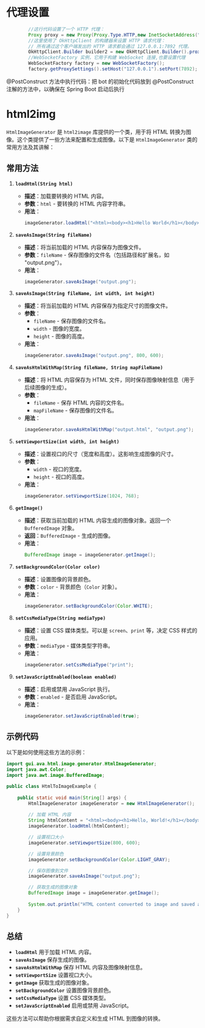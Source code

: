 # 代理设置
```java
        //这行代码设置了一个 HTTP 代理：
        Proxy proxy = new Proxy(Proxy.Type.HTTP,new InetSocketAddress("127.0.0.1",7892));
        //这里使用了 OkHttpClient 的构建器来设置 HTTP 请求代理：
        // 所有通过这个客户端发出的 HTTP 请求都会通过 127.0.0.1:7892 代理。
        OkHttpClient.Builder builder2 = new OkHttpClient.Builder().proxy(proxy);
        //WebSocketFactory 实例，它用于构建 WebSocket 连接,也要设置代理
        WebSocketFactory factory = new WebSocketFactory();
        factory.getProxySettings().setHost("127.0.0.1").setPort(7892);
```

@PostConstruct 方法中执行代码：把 bot 的初始化代码放到 @PostConstruct 注解的方法中，以确保在 Spring Boot 启动后执行




# html2img
`HtmlImageGenerator` 是 `html2image` 库提供的一个类，用于将 HTML 转换为图像。这个类提供了一些方法来配置和生成图像。以下是 `HtmlImageGenerator` 类的常用方法及其讲解：

## 常用方法

1. **`loadHtml(String html)`**
    - **描述**：加载要转换的 HTML 内容。
    - **参数**：`html` - 要转换的 HTML 内容字符串。
    - **用法**：
      ```java
      imageGenerator.loadHtml("<html><body><h1>Hello World</h1></body></html>");
      ```

2. **`saveAsImage(String fileName)`**
    - **描述**：将当前加载的 HTML 内容保存为图像文件。
    - **参数**：`fileName` - 保存图像的文件名（包括路径和扩展名，如 "output.png"）。
    - **用法**：
      ```java
      imageGenerator.saveAsImage("output.png");
      ```

3. **`saveAsImage(String fileName, int width, int height)`**
    - **描述**：将当前加载的 HTML 内容保存为指定尺寸的图像文件。
    - **参数**：
        - `fileName` - 保存图像的文件名。
        - `width` - 图像的宽度。
        - `height` - 图像的高度。
    - **用法**：
      ```java
      imageGenerator.saveAsImage("output.png", 800, 600);
      ```

4. **`saveAsHtmlWithMap(String fileName, String mapFileName)`**
    - **描述**：将 HTML 内容保存为 HTML 文件，同时保存图像映射信息（用于后续图像的生成）。
    - **参数**：
        - `fileName` - 保存 HTML 内容的文件名。
        - `mapFileName` - 保存图像的文件名。
    - **用法**：
      ```java
      imageGenerator.saveAsHtmlWithMap("output.html", "output.png");
      ```

5. **`setViewportSize(int width, int height)`**
    - **描述**：设置视口的尺寸（宽度和高度）。这影响生成图像的尺寸。
    - **参数**：
        - `width` - 视口的宽度。
        - `height` - 视口的高度。
    - **用法**：
      ```java
      imageGenerator.setViewportSize(1024, 768);
      ```

6. **`getImage()`**
    - **描述**：获取当前加载的 HTML 内容生成的图像对象。返回一个 `BufferedImage` 对象。
    - **返回**：`BufferedImage` - 生成的图像。
    - **用法**：
      ```java
      BufferedImage image = imageGenerator.getImage();
      ```

7. **`setBackgroundColor(Color color)`**
    - **描述**：设置图像的背景颜色。
    - **参数**：`color` - 背景颜色（`Color` 对象）。
    - **用法**：
      ```java
      imageGenerator.setBackgroundColor(Color.WHITE);
      ```

8. **`setCssMediaType(String mediaType)`**
    - **描述**：设置 CSS 媒体类型。可以是 `screen`、`print` 等，决定 CSS 样式的应用。
    - **参数**：`mediaType` - 媒体类型字符串。
    - **用法**：
      ```java
      imageGenerator.setCssMediaType("print");
      ```

9. **`setJavaScriptEnabled(boolean enabled)`**
    - **描述**：启用或禁用 JavaScript 执行。
    - **参数**：`enabled` - 是否启用 JavaScript。
    - **用法**：
      ```java
      imageGenerator.setJavaScriptEnabled(true);
      ```

## 示例代码

以下是如何使用这些方法的示例：

```java
import gui.ava.html.image.generator.HtmlImageGenerator;
import java.awt.Color;
import java.awt.image.BufferedImage;

public class HtmlToImageExample {
    
    public static void main(String[] args) {
        HtmlImageGenerator imageGenerator = new HtmlImageGenerator();
        
        // 加载 HTML 内容
        String htmlContent = "<html><body><h1>Hello, World!</h1></body></html>";
        imageGenerator.loadHtml(htmlContent);

        // 设置视口大小
        imageGenerator.setViewportSize(800, 600);

        // 设置背景颜色
        imageGenerator.setBackgroundColor(Color.LIGHT_GRAY);

        // 保存图像到文件
        imageGenerator.saveAsImage("output.png");

        // 获取生成的图像对象
        BufferedImage image = imageGenerator.getImage();
        
        System.out.println("HTML content converted to image and saved as output.png");
    }
}
```

## 总结

- **`loadHtml`** 用于加载 HTML 内容。
- **`saveAsImage`** 保存生成的图像。
- **`saveAsHtmlWithMap`** 保存 HTML 内容及图像映射信息。
- **`setViewportSize`** 设置视口大小。
- **`getImage`** 获取生成的图像对象。
- **`setBackgroundColor`** 设置图像背景颜色。
- **`setCssMediaType`** 设置 CSS 媒体类型。
- **`setJavaScriptEnabled`** 启用或禁用 JavaScript。

这些方法可以帮助你根据需求自定义和生成 HTML 到图像的转换。